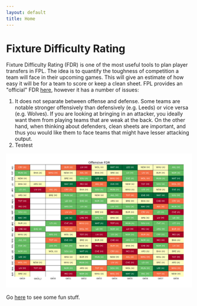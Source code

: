 ```yaml
---
layout: default
title: Home
---
```




# Fixture Difficulty Rating
Fixture Difficulty Rating (FDR) is one of the most useful tools to plan player transfers in FPL. The idea is to quantify the toughness of competition a team will face in their upcoming games. This will give an estimate of how easy it will be for a team to score or keep a clean sheet. FPL provides an "official" FDR [here](https://fantasy.premierleague.com/fixtures/fdr), however it has a number of issues:
1. It does not separate between offense and defense.
Some teams are notable stronger offensively than defensively (e.g. Leeds) or vice versa (e.g. Wolves). If you are looking at bringing in an attacker, you ideally want them from playing teams that are weak at the back. On the other hand, when thinking about defenders, clean sheets are important, and thus you would like them to face teams that might have lesser attacking output.
2. Testest 


![Offensive FDR](OffFDR.png)

Go [here](./GvxG.html) to see some fun stuff.

